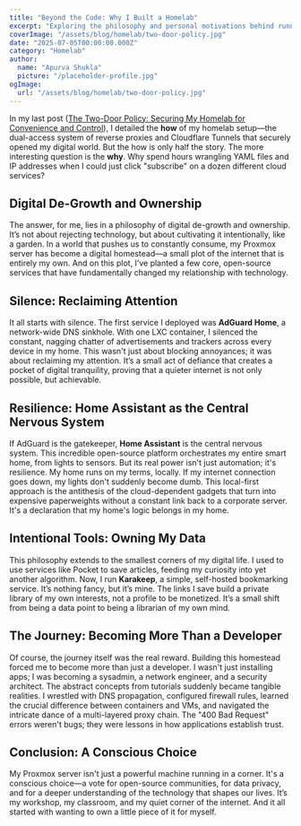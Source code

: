 ```yaml
---
title: "Beyond the Code: Why I Built a Homelab"
excerpt: "Exploring the philosophy and personal motivations behind running a self-hosted homelab, and how it fosters digital ownership, privacy, and intentional technology use."
coverImage: "/assets/blog/homelab/two-door-policy.jpg"
date: "2025-07-05T00:00:00.000Z"
category: "Homelab"
author:
  name: "Apurva Shukla"
  picture: "/placeholder-profile.jpg"
ogImage:
  url: "/assets/blog/homelab/two-door-policy.jpg"
---
```

In my last post ([The Two-Door Policy: Securing My Homelab for Convenience and Control](/posts/homelab)), I detailed the **how** of my homelab setup—the dual-access system of reverse proxies and Cloudflare Tunnels that securely opened my digital world. But the how is only half the story. The more interesting question is the **why**. Why spend hours wrangling YAML files and IP addresses when I could just click "subscribe" on a dozen different cloud services?

## Digital De-Growth and Ownership

The answer, for me, lies in a philosophy of digital de-growth and ownership. It’s not about rejecting technology, but about cultivating it intentionally, like a garden. In a world that pushes us to constantly consume, my Proxmox server has become a digital homestead—a small plot of the internet that is entirely my own. And on this plot, I’ve planted a few core, open-source services that have fundamentally changed my relationship with technology.

## Silence: Reclaiming Attention

It all starts with silence. The first service I deployed was **AdGuard Home**, a network-wide DNS sinkhole. With one LXC container, I silenced the constant, nagging chatter of advertisements and trackers across every device in my home. This wasn't just about blocking annoyances; it was about reclaiming my attention. It’s a small act of defiance that creates a pocket of digital tranquility, proving that a quieter internet is not only possible, but achievable.

## Resilience: Home Assistant as the Central Nervous System

If AdGuard is the gatekeeper, **Home Assistant** is the central nervous system. This incredible open-source platform orchestrates my entire smart home, from lights to sensors. But its real power isn't just automation; it's resilience. My home runs on my terms, locally. If my internet connection goes down, my lights don't suddenly become dumb. This local-first approach is the antithesis of the cloud-dependent gadgets that turn into expensive paperweights without a constant link back to a corporate server. It's a declaration that my home's logic belongs in my home.

## Intentional Tools: Owning My Data

This philosophy extends to the smallest corners of my digital life. I used to use services like Pocket to save articles, feeding my curiosity into yet another algorithm. Now, I run **Karakeep**, a simple, self-hosted bookmarking service. It’s nothing fancy, but it’s mine. The links I save build a private library of my own interests, not a profile to be monetized. It’s a small shift from being a data point to being a librarian of my own mind.

## The Journey: Becoming More Than a Developer

Of course, the journey itself was the real reward. Building this homestead forced me to become more than just a developer. I wasn't just installing apps; I was becoming a sysadmin, a network engineer, and a security architect. The abstract concepts from tutorials suddenly became tangible realities. I wrestled with DNS propagation, configured firewall rules, learned the crucial difference between containers and VMs, and navigated the intricate dance of a multi-layered proxy chain. The "400 Bad Request" errors weren't bugs; they were lessons in how applications establish trust.

## Conclusion: A Conscious Choice

My Proxmox server isn't just a powerful machine running in a corner. It's a conscious choice—a vote for open-source communities, for data privacy, and for a deeper understanding of the technology that shapes our lives. It’s my workshop, my classroom, and my quiet corner of the internet. And it all started with wanting to own a little piece of it for myself.